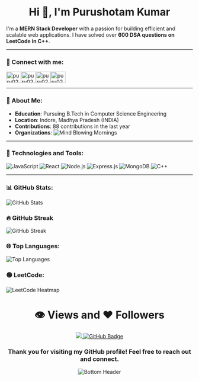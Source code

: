 <h1 align="center">Hi 👋, I'm Purushotam Kumar</h1>

I'm a **MERN Stack Developer** with a passion for building efficient and scalable web applications. I have solved over **600 DSA questions on LeetCode in C++**.

---

<h3 align="left">🔄 Connect with me:</h3>
<p align="left">
<a href="https://leetcode.com/puru0222/" target="blank"><img align="center" src="https://raw.githubusercontent.com/rahuldkjain/github-profile-readme-generator/master/src/images/icons/Social/leet-code.svg" alt="puru0222" height="30" width="40" /></a><a href="https://linkedin.com/in/https://www.linkedin.com/in/puru0222/" target="blank"><img align="center" src="https://raw.githubusercontent.com/rahuldkjain/github-profile-readme-generator/master/src/images/icons/Social/linked-in-alt.svg" alt="puru0222" height="30" width="40" /></a><a href="https://twitter.com/puru0222" target="blank"><img align="center" src="https://raw.githubusercontent.com/rahuldkjain/github-profile-readme-generator/master/src/images/icons/Social/twitter.svg" alt="puru0222" height="30" width="40" /></a><a href="https://instagram.com/puru0222" target="blank"><img align="center" src="https://raw.githubusercontent.com/rahuldkjain/github-profile-readme-generator/master/src/images/icons/Social/instagram.svg" alt="puru0222" height="30" width="40" /></a>
</p>

---

### 🔖 About Me:

- **Education**: Pursuing B.Tech in Computer Science Engineering
- **Location**: Indore, Madhya Pradesh (INDIA)
- **Contributions**: 88 contributions in the last year
- **Organizations**: ![Mind Blowing Mornings](https://github.com/Mind-Blowing-Mornings)

---

### 🔧 Technologies and Tools:

![JavaScript](https://img.shields.io/badge/-JavaScript-f7df1e?logo=javascript&logoColor=black&style=for-the-badge)
![React](https://img.shields.io/badge/-React-61dafb?logo=react&logoColor=black&style=for-the-badge)
![Node.js](https://img.shields.io/badge/-Node.js-339933?logo=node.js&logoColor=white&style=for-the-badge)
![Express.js](https://img.shields.io/badge/-Express.js-000000?logo=express&logoColor=white&style=for-the-badge)
![MongoDB](https://img.shields.io/badge/-MongoDB-47A248?logo=mongodb&logoColor=white&style=for-the-badge)
![C++](https://img.shields.io/badge/-C%2B%2B-00599C?logo=c%2B%2B&logoColor=white&style=for-the-badge)

---

### 📊 GitHub Stats:

![GitHub Stats](https://github-readme-stats.vercel.app/api?username=Puru0222&show_icons=true&theme=radical)

### 🔥 GitHub Streak

![GitHub Streak](https://github-readme-streak-stats.herokuapp.com/?user=Puru0222&theme=radical)

### 🌐 Top Languages:

![Top Languages](https://github-readme-stats.vercel.app/api/top-langs/?username=Puru0222&layout=compact&theme=radical)

### 🟢 LeetCode:

<div >
  <img src="https://leetcode-stats.vercel.app/api?username=Puru0222&theme=dark" alt="LeetCode Heatmap" />
</div>

<div align="center">
 <h1>👁️ Views and ❤ Followers</h1>
<a href="https://github.com/Puru0222/github-profile-views-counter">
    <img src="https://komarev.com/ghpvc/?username=Puru0222">
</a>
<a href="https://github.com/Puru0222?tab=followers"><img src="https://img.shields.io/github/followers/Puru0222?label=Followers&style=social" alt="GitHub Badge"></a>
</div>

<!-- <p align="center">
  <img src="https://user-images.githubusercontent.com/10498744/211497763-7699ef8d-cce2-4ba0-95d9-d5a41cfaef1c.svg" alt="Gradient Header" />
</p> -->

 <h3 align="center">Thank you for visiting my GitHub profile! Feel free to reach out and connect.</h3>

<p align="center">
  <img src="https://raw.githubusercontent.com/Trilokia/Trilokia/379277808c61ef204768a61bbc5d25bc7798ccf1/bottom_header.svg" alt="Bottom Header" />
</p>

